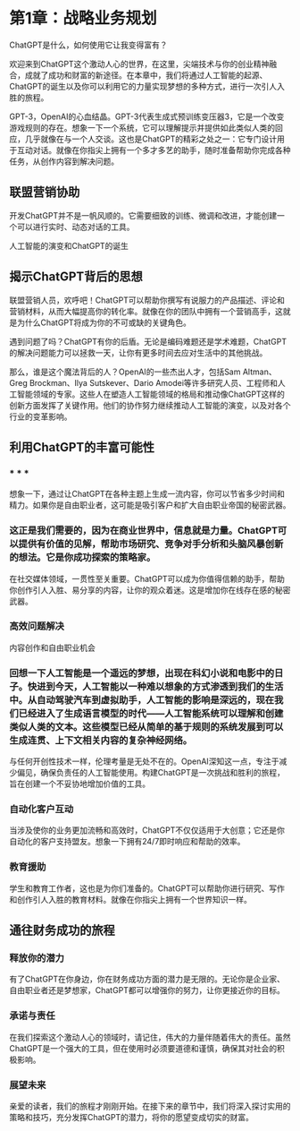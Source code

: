 # 第1章：战略业务规划

ChatGPT是什么，如何使用它让我变得富有？

欢迎来到ChatGPT这个激动人心的世界，在这里，尖端技术与你的创业精神融合，成就了成功和财富的新途径。在本章中，我们将通过人工智能的起源、ChatGPT的诞生以及你可以利用它的力量实现梦想的多种方式，进行一次引人入胜的旅程。

GPT-3，OpenAI的心血结晶。GPT-3代表生成式预训练变压器3，它是一个改变游戏规则的存在。想象一下一个系统，它可以理解提示并提供如此类似人类的回应，几乎就像在与一个人交谈。这也是ChatGPT的精彩之处之一：它专门设计用于互动对话。就像在你指尖上拥有一个多才多艺的助手，随时准备帮助你完成各种任务，从创作内容到解决问题。

## 联盟营销协助

开发ChatGPT并不是一帆风顺的。它需要细致的训练、微调和改进，才能创建一个可以进行实时、动态对话的工具。

人工智能的演变和ChatGPT的诞生

## 揭示ChatGPT背后的思想

联盟营销人员，欢呼吧！ChatGPT可以帮助你撰写有说服力的产品描述、评论和营销材料，从而大幅提高你的转化率。就像在你的团队中拥有一个营销高手，这就是为什么ChatGPT将成为你的不可或缺的关键角色。

遇到问题了吗？ChatGPT有你的后盾。无论是编码难题还是学术难题，ChatGPT的解决问题能力可以拯救一天，让你有更多时间去应对生活中的其他挑战。

那么，谁是这个魔法背后的人？OpenAI的一些杰出人才，包括Sam Altman、Greg Brockman、Ilya Sutskever、Dario Amodei等许多研究人员、工程师和人工智能领域的专家。这些人在塑造人工智能领域的格局和推动像ChatGPT这样的创新方面发挥了关键作用。他们的协作努力继续推动人工智能的演变，以及对各个行业的变革影响。

## 利用ChatGPT的丰富可能性

### * * *

想象一下，通过让ChatGPT在各种主题上生成一流内容，你可以节省多少时间和精力。如果你是自由职业者，这可能是吸引客户和扩大自由职业帝国的秘密武器。

### 这正是我们需要的，因为在商业世界中，信息就是力量。ChatGPT可以提供有价值的见解，帮助市场研究、竞争对手分析和头脑风暴创新的想法。它是你成功探索的策略家。

在社交媒体领域，一贯性至关重要。ChatGPT可以成为你值得信赖的助手，帮助你创作引人入胜、易分享的内容，让你的观众着迷。这是增加你在线存在感的秘密武器。

### 高效问题解决

内容创作和自由职业机会

### 回想一下人工智能是一个遥远的梦想，出现在科幻小说和电影中的日子。快进到今天，人工智能以一种难以想象的方式渗透到我们的生活中。从自动驾驶汽车到虚拟助手，人工智能的影响是深远的，现在我们已经进入了生成语言模型的时代——人工智能系统可以理解和创建类似人类的文本。这些模型已经从简单的基于规则的系统发展到可以生成连贯、上下文相关内容的复杂神经网络。

与任何开创性技术一样，伦理考量是无处不在的。OpenAI深知这一点，专注于减少偏见，确保负责任的人工智能使用。构建ChatGPT是一次挑战和胜利的旅程，旨在创建一个不妥协地增加价值的工具。

### 自动化客户互动

当涉及使你的业务更加流畅和高效时，ChatGPT不仅仅适用于大创意；它还是你自动化的客户支持盟友。想象一下拥有24/7即时响应和帮助的效率。

### 教育援助

学生和教育工作者，这也是为你们准备的。ChatGPT可以帮助你进行研究、写作和创作引人入胜的教育材料。就像在你指尖上拥有一个世界知识一样。

## 通往财务成功的旅程

### 释放你的潜力

有了ChatGPT在你身边，你在财务成功方面的潜力是无限的。无论你是企业家、自由职业者还是梦想家，ChatGPT都可以增强你的努力，让你更接近你的目标。

### 承诺与责任

在我们探索这个激动人心的领域时，请记住，伟大的力量伴随着伟大的责任。虽然ChatGPT是一个强大的工具，但在使用时必须要道德和谨慎，确保其对社会的积极影响。

### 展望未来

亲爱的读者，我们的旅程才刚刚开始。在接下来的章节中，我们将深入探讨实用的策略和技巧，充分发挥ChatGPT的潜力，将你的愿望变成切实的财富。
